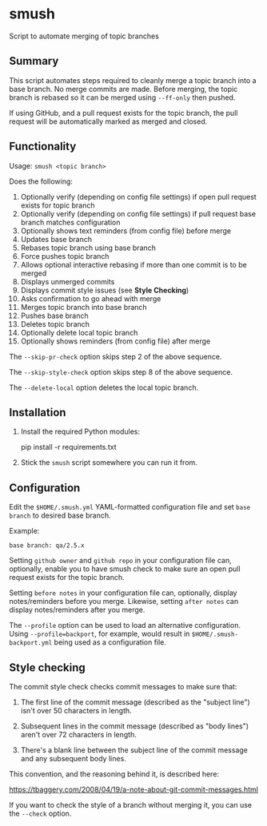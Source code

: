 smush
=====

Script to automate merging of topic branches

Summary
-------

This script automates steps required to cleanly merge a topic branch into a
base branch. No merge commits are made. Before merging, the topic branch is
rebased so it can be merged using `--ff-only` then pushed.

If using GitHub, and a pull request exists for the topic branch, the pull
request will be automatically marked as merged and closed.

Functionality
-------------

Usage: `smush <topic branch>`

Does the following:

1. Optionally verify (depending on config file settings) if open pull request
  exists for topic branch
2. Optionally verify (depending on config file settings) if pull request base
  branch matches configuration
3. Optionally shows text reminders (from config file) before merge
4. Updates base branch
5. Rebases topic branch using base branch
6. Force pushes topic branch
7. Allows optional interactive rebasing if more than one commit is to be merged
8. Displays unmerged commits
9. Displays commit style issues (see **Style Checking**)
10. Asks confirmation to go ahead with merge
11. Merges topic branch into base branch
12. Pushes base branch
13. Deletes topic branch
14. Optionally delete local topic branch
15. Optionally shows reminders (from config file) after merge

The `--skip-pr-check` option skips step 2 of the above sequence.

The `--skip-style-check` option skips step 8 of the above sequence.

The `--delete-local` option deletes the local topic branch.

Installation
------------

1. Install the required Python modules:

    pip install -r requirements.txt

2. Stick the `smush` script somewhere you can run it from.

Configuration
-------------

Edit the `$HOME/.smush.yml` YAML-formatted configuration file and set
`base branch` to desired base branch.

Example:

    base branch: qa/2.5.x

Setting `github owner` and `github repo` in your configuration file can,
optionally, enable you to have smush check to make sure an open pull request
exists for the topic branch.

Setting `before notes` in your configuration file can, optionally, display
notes/reminders before you merge. Likewise, setting `after notes` can display
notes/reminders after you merge.

The `--profile` option can be used to load an alternative configuration. Using
`--profile=backport`, for example, would result in `$HOME/.smush-backport.yml`
being used as a configuration file.

Style checking
--------------

The commit style check checks commit messages to make sure that:

1. The first line of the commit message (described as the "subject line") isn't
   over 50 characters in length.

2. Subsequent lines in the commit message (described as "body lines") aren't
   over 72 characters in length.

3. There's a blank line between the subject line of the commit message and any
   subsequent body lines.

This convention, and the reasoning behind it, is described here:

https://tbaggery.com/2008/04/19/a-note-about-git-commit-messages.html

If you want to check the style of a branch without merging it, you can use the
`--check` option.
